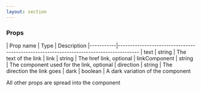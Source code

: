 ```yaml
---
layout: section
---
```


### Props

| Prop name | Type    | Description
|-----------|---------------------------------------------------------------------------------------
| text          | string  | The text of the link
| link          | string  | The href link, optional
| linkComponent | string  | The component used for the link, optional
| direction     | string  | The direction the link goes
| dark          | boolean | A dark variation of the component

All other props are spread into the component
